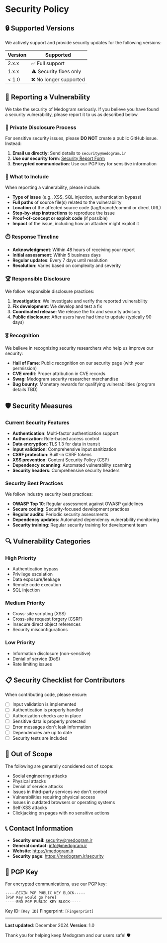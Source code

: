 # Security Policy

## 🔒 Supported Versions

We actively support and provide security updates for the following versions:

| Version | Supported          |
| ------- | ------------------ |
| 2.x.x   | ✅ Full support    |
| 1.x.x   | ⚠️ Security fixes only |
| < 1.0   | ❌ No longer supported |

## 🚨 Reporting a Vulnerability

We take the security of Medogram seriously. If you believe you have found a security vulnerability, please report it to us as described below.

### 🔐 Private Disclosure Process

For sensitive security issues, please **DO NOT** create a public GitHub issue. Instead:

1. **Email us directly**: Send details to `security@medogram.ir`
2. **Use our security form**: [Security Report Form](https://medogram.ir/security-report)
3. **Encrypted communication**: Use our PGP key for sensitive information

### 📧 What to Include

When reporting a vulnerability, please include:

- **Type of issue** (e.g., XSS, SQL injection, authentication bypass)
- **Full paths** of source file(s) related to the vulnerability
- **Location** of the affected source code (tag/branch/commit or direct URL)
- **Step-by-step instructions** to reproduce the issue
- **Proof-of-concept or exploit code** (if possible)
- **Impact** of the issue, including how an attacker might exploit it

### ⏱️ Response Timeline

- **Acknowledgment**: Within 48 hours of receiving your report
- **Initial assessment**: Within 5 business days
- **Regular updates**: Every 7 days until resolution
- **Resolution**: Varies based on complexity and severity

### 🏆 Responsible Disclosure

We follow responsible disclosure practices:

1. **Investigation**: We investigate and verify the reported vulnerability
2. **Fix development**: We develop and test a fix
3. **Coordinated release**: We release the fix and security advisory
4. **Public disclosure**: After users have had time to update (typically 90 days)

### 🎖️ Recognition

We believe in recognizing security researchers who help us improve our security:

- **Hall of Fame**: Public recognition on our security page (with your permission)
- **CVE credit**: Proper attribution in CVE records
- **Swag**: Medogram security researcher merchandise
- **Bug bounty**: Monetary rewards for qualifying vulnerabilities (program details TBD)

## 🛡️ Security Measures

### Current Security Features

- **Authentication**: Multi-factor authentication support
- **Authorization**: Role-based access control
- **Data encryption**: TLS 1.3 for data in transit
- **Input validation**: Comprehensive input sanitization
- **CSRF protection**: Built-in CSRF tokens
- **XSS prevention**: Content Security Policy (CSP)
- **Dependency scanning**: Automated vulnerability scanning
- **Security headers**: Comprehensive security headers

### Security Best Practices

We follow industry security best practices:

- **OWASP Top 10**: Regular assessment against OWASP guidelines
- **Secure coding**: Security-focused development practices
- **Regular audits**: Periodic security assessments
- **Dependency updates**: Automated dependency vulnerability monitoring
- **Security training**: Regular security training for development team

## 🔍 Vulnerability Categories

### High Priority
- Authentication bypass
- Privilege escalation
- Data exposure/leakage
- Remote code execution
- SQL injection

### Medium Priority
- Cross-site scripting (XSS)
- Cross-site request forgery (CSRF)
- Insecure direct object references
- Security misconfigurations

### Low Priority
- Information disclosure (non-sensitive)
- Denial of service (DoS)
- Rate limiting issues

## 📋 Security Checklist for Contributors

When contributing code, please ensure:

- [ ] Input validation is implemented
- [ ] Authentication is properly handled
- [ ] Authorization checks are in place
- [ ] Sensitive data is properly protected
- [ ] Error messages don't leak information
- [ ] Dependencies are up to date
- [ ] Security tests are included

## 🚫 Out of Scope

The following are generally considered out of scope:

- Social engineering attacks
- Physical attacks
- Denial of service attacks
- Issues in third-party services we don't control
- Vulnerabilities requiring physical access
- Issues in outdated browsers or operating systems
- Self-XSS attacks
- Clickjacking on pages with no sensitive actions

## 📞 Contact Information

- **Security email**: security@medogram.ir
- **General contact**: info@medogram.ir
- **Website**: https://medogram.ir
- **Security page**: https://medogram.ir/security

## 🔑 PGP Key

For encrypted communications, use our PGP key:

```
-----BEGIN PGP PUBLIC KEY BLOCK-----
[PGP Key would go here]
-----END PGP PUBLIC KEY BLOCK-----
```

Key ID: `[Key ID]`
Fingerprint: `[Fingerprint]`

---

**Last updated**: December 2024
**Version**: 1.0

Thank you for helping keep Medogram and our users safe! 🛡️